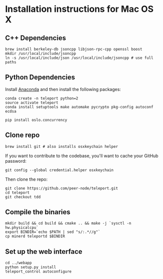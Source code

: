 # Installation instructions for Mac OS X 

## C++ Dependencies

```
brew install berkeley-db jsoncpp libjson-rpc-cpp openssl boost
mkdir /usr/local/include/jsoncpp
ln -s /usr/local/include/json /usr/local/include/jsoncpp # use full paths
```

Python Dependencies
-----

Install [Anaconda](https://www.continuum.io/downloads) and then install the following packages:

```
conda create -n teleport python=2
source activate teleport
conda install setuptools make automake pycrypto pkg-config autoconf ecdsa

pip install oslo.concurrency
```

Clone repo
-----

```
brew install git # also installs osxkeychain helper
```
If you want to contribute to the codebase, you'll want to cache your GitHub password: 
```
git config --global credential.helper osxkeychain
```
Then clone the repo: 
```
git clone https://github.com/peer-node/teleport.git
cd teleport
git checkout tdd
```

Compile the binaries
-----

```
mkdir build && cd build && cmake .. && make -j `sysctl -n hw.physicalcpu`
export BINDIR=`echo $PATH | sed "s/:.*//g"`
cp minerd teleportd $BINDIR
```

Set up the web interface 
-----

```
cd ../webapp 
python setup.py install
teleport_control autoconfigure
```

